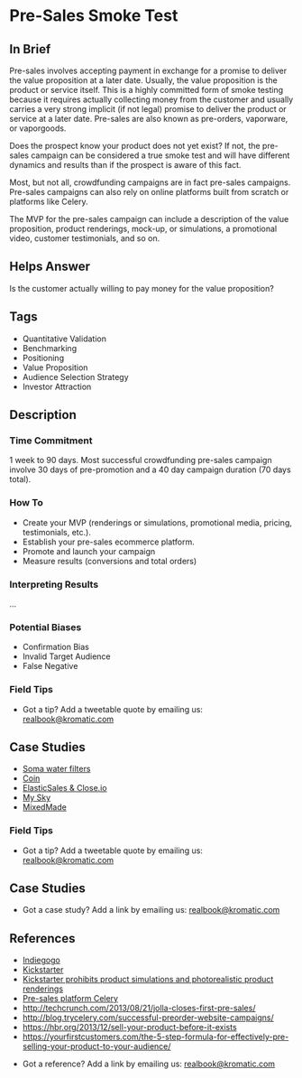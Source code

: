 # Pre-Sales Smoke Test

## In Brief

Pre-sales involves accepting payment in exchange for a promise to deliver the value proposition at a later date. Usually, the value proposition is the product or service itself. This is a highly committed form of smoke testing because it requires actually collecting money from the customer and usually carries a very strong implicit (if not legal) promise to deliver the product or service at a later date. Pre-sales are also known as pre-orders, vaporware, or vaporgoods.

Does the prospect know your product does not yet exist? If not, the pre-sales campaign can be considered a true smoke test and will have different dynamics and results than if the prospect is aware of this fact.

Most, but not all, crowdfunding campaigns are in fact pre-sales campaigns. Pre-sales campaigns can also rely on online platforms built from scratch or platforms like Celery.

The MVP for the pre-sales campaign can include a description of the value proposition, product renderings, mock-up, or simulations, a promotional video, customer testimonials, and so on.

## Helps Answer
Is the customer actually willing to pay money for the value proposition?

## Tags
- Quantitative Validation
- Benchmarking
- Positioning
- Value Proposition
- Audience Selection Strategy
- Investor Attraction

## Description

### Time Commitment
1 week to 90 days. Most successful crowdfunding pre-sales campaign involve 30 days of pre-promotion and a 40 day campaign duration (70 days total).

### How To
- Create your MVP (renderings or simulations, promotional media, pricing, testimonials, etc.).
- Establish your pre-sales ecommerce platform.
- Promote and launch your campaign
- Measure results (conversions and total orders)

### Interpreting Results
...

### Potential Biases
- Confirmation Bias
- Invalid Target Audience
- False Negative

### Field Tips
* Got a tip? Add a tweetable quote by emailing us: [realbook@kromatic.com](mailto:realbook@kromatic.com)

## Case Studies
- [Soma water filters](http://tim.blog/2012/12/18/hacking-kickstarter-how-to-raise-100000-in-10-days-includes-successful-templates-e-mails-etc/)
- [Coin](http://techcrunch.com/2013/11/14/coin-the-electronic-credit-card-reaches-its-pre-order-goal-in-40-minutes/)
- [ElasticSales & Close.io](https://www.linkedin.com/pulse/20140423214327-7006635-how-to-charge-money-for-things-that-don-t-exist-yet)
- [My Sky](https://thefoundation.com/podcast/episode25)
-  [MixedMade](http://bushwickkitchen.com/blogs/startup-journey/12362041-selling-a-product-that-doesnt-exist-day-22)
### Field Tips 
* Got a tip? Add a tweetable quote by emailing us: [realbook@kromatic.com](mailto:realbook@kromatic.com)

## Case Studies
* Got a case study? Add a link by emailing us: [realbook@kromatic.com](mailto:realbook@kromatic.com) 

## References
- [Indiegogo](https://www.indiegogo.com/#/picks_for_you)
- [Kickstarter](https://www.kickstarter.com)
- [Kickstarter prohibits product simulations and photorealistic product renderings](https://www.kickstarter.com/blog/kickstarter-is-not-a-store?page=2)
- [Pre-sales platform Celery](https://www.trycelery.com)
- http://techcrunch.com/2013/08/21/jolla-closes-first-pre-sales/
- http://blog.trycelery.com/successful-preorder-website-campaigns/
- https://hbr.org/2013/12/sell-your-product-before-it-exists
- https://yourfirstcustomers.com/the-5-step-formula-for-effectively-pre-selling-your-product-to-your-audience/
* Got a reference? Add a link by emailing us: [realbook@kromatic.com](realbook@kromatic.com)

